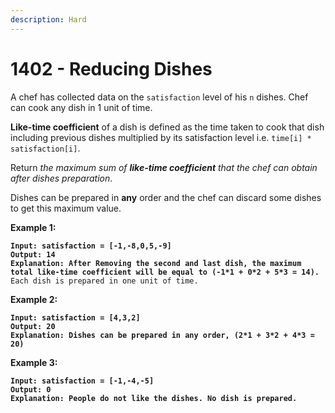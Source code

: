 ```yaml
---
description: Hard
---
```


# 1402 - Reducing Dishes

A chef has collected data on the `satisfaction` level of his `n` dishes. Chef can cook any dish in 1 unit of time.

**Like-time coefficient** of a dish is defined as the time taken to cook that dish including previous dishes multiplied by its satisfaction level i.e. `time[i] * satisfaction[i]`.

Return _the maximum sum of **like-time coefficient** that the chef can obtain after dishes preparation_.

Dishes can be prepared in **any** order and the chef can discard some dishes to get this maximum value.

&#x20;

**Example 1:**

<pre><code><strong>Input: satisfaction = [-1,-8,0,5,-9]
</strong><strong>Output: 14
</strong><strong>Explanation: After Removing the second and last dish, the maximum total like-time coefficient will be equal to (-1*1 + 0*2 + 5*3 = 14).
</strong>Each dish is prepared in one unit of time.
</code></pre>

**Example 2:**

<pre><code><strong>Input: satisfaction = [4,3,2]
</strong><strong>Output: 20
</strong><strong>Explanation: Dishes can be prepared in any order, (2*1 + 3*2 + 4*3 = 20)
</strong></code></pre>

**Example 3:**

<pre><code><strong>Input: satisfaction = [-1,-4,-5]
</strong><strong>Output: 0
</strong><strong>Explanation: People do not like the dishes. No dish is prepared.
</strong></code></pre>
